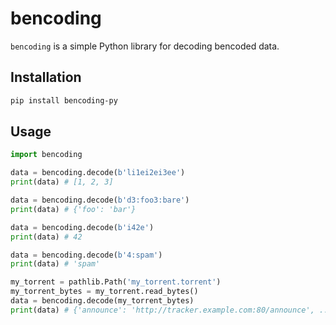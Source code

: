 # bencoding

`bencoding` is a simple Python library for decoding bencoded data.

## Installation

```bash
pip install bencoding-py
```

## Usage

```python
import bencoding

data = bencoding.decode(b'li1ei2ei3ee')
print(data) # [1, 2, 3]

data = bencoding.decode(b'd3:foo3:bare')
print(data) # {'foo': 'bar'}

data = bencoding.decode(b'i42e')
print(data) # 42

data = bencoding.decode(b'4:spam')  
print(data) # 'spam'

my_torrent = pathlib.Path('my_torrent.torrent')
my_torrent_bytes = my_torrent.read_bytes()
data = bencoding.decode(my_torrent_bytes)
print(data) # {'announce': 'http://tracker.example.com:80/announce', ...}
```
